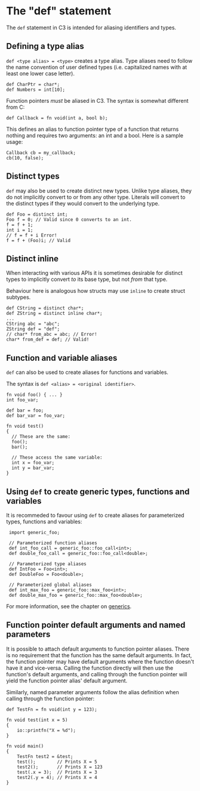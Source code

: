 # The "def" statement

The `def` statement in C3 is intended for aliasing identifiers and types.

## Defining a type alias

`def <type alias> = <type>` creates a type alias. Type aliases need to follow the name convention of user defined types (i.e. capitalized
names with at least one lower case letter).

    def CharPtr = char*;
    def Numbers = int[10];

Function pointers _must_ be aliased in C3. The syntax is somewhat different from C:

    def Callback = fn void(int a, bool b);

This defines an alias to function pointer type of a function that returns nothing and requires two arguments: an int and a bool. Here is a sample usage:

    Callback cb = my_callback;
    cb(10, false);


## Distinct types

`def` may also be used to create distinct new types. Unlike type aliases,
they do not implicitly convert to or from any other type.
Literals will convert to the distinct types if they would convert to the underlying type.

    def Foo = distinct int;
    Foo f = 0; // Valid since 0 converts to an int.
    f = f + 1;
    int i = 1;
    // f = f + i Error!
    f = f + (Foo)i; // Valid

## Distinct inline

When interacting with various APIs it is sometimes desirable for distinct types to implicitly convert *to* 
its base type, but not *from* that type.

Behaviour here is analogous how structs may use `inline` to create struct subtypes.

    def CString = distinct char*;
    def ZString = distinct inline char*;
    ...
    CString abc = "abc";
    ZString def = "def";
    // char* from_abc = abc; // Error!
    char* from_def = def; // Valid!

## Function and variable aliases

`def` can also be used to create aliases for functions and variables.

The syntax is `def <alias> = <original identifier>`.

```
fn void foo() { ... }
int foo_var;

def bar = foo;
def bar_var = foo_var;

fn void test() 
{
  // These are the same:
  foo();
  bar();
  
  // These access the same variable:
  int x = foo_var;
  int y = bar_var;
}  
```

## Using `def` to create generic types, functions and variables

It is recommeded to favour using `def` to create aliases for parameterized types, functions 
and variables:

     import generic_foo;

     // Parameterized function aliases
     def int_foo_call = generic_foo::foo_call<int>;
     def double_foo_call = generic_foo::foo_call<double>;
  
     // Parameterized type aliases
     def IntFoo = Foo<int>;
     def DoubleFoo = Foo<double>;

     // Parameterized global aliases
     def int_max_foo = generic_foo::max_foo<int>;
     def double_max_foo = generic_foo::max_foo<double>;

For more information, see the chapter on [generics](../generics).

## Function pointer default arguments and named parameters

It is possible to attach default arguments to function pointer aliases. There is no requirement
that the function has the same default arguments. In fact, the function pointer may have 
default arguments where the function doesn't have it and vice-versa. Calling the function
directly will then use the function's default arguments, and calling through the function pointer
will yield the function pointer alias' default argument.

Similarly, named parameter arguments follow the alias definition when calling through the 
function pointer:

    def TestFn = fn void(int y = 123);

    fn void test(int x = 5)
    {
        io::printfn("X = %d");
    }

    fn void main()
    {
        TestFn test2 = &test;
        test();        // Prints X = 5
        test2();       // Prints X = 123
        test(.x = 3);  // Prints X = 3 
        test2(.y = 4); // Prints X = 4
    }

